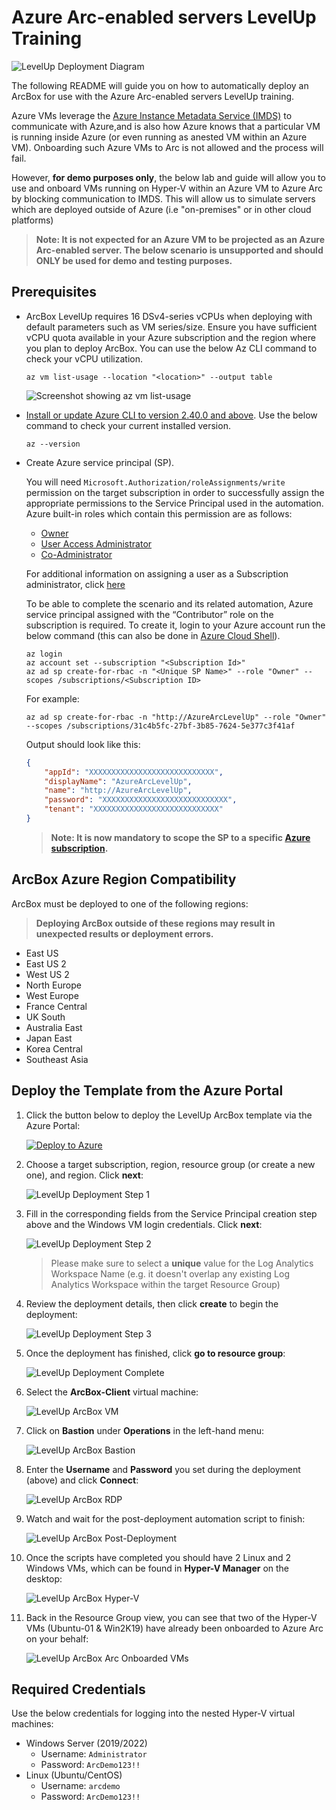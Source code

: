 # Azure Arc-enabled servers LevelUp Training

![LevelUp Deployment Diagram](./docs/levelup-diagram.png)

The following README will guide you on how to automatically deploy an ArcBox for use with the Azure Arc-enabled servers LevelUp training.

Azure VMs leverage the [Azure Instance Metadata Service (IMDS)](https://docs.microsoft.com/en-us/azure/virtual-machines/windows/instance-metadata-service) to communicate with Azure,and is also how Azure knows that a particular VM is running inside Azure (or even running as anested VM within an Azure VM). Onboarding such Azure VMs to Arc is not allowed and the process will fail.

However, **for demo purposes only**, the below lab and guide will allow you to use and onboard VMs running on Hyper-V within an Azure VM to Azure Arc by blocking communication to IMDS. This will allow us to simulate servers which are deployed outside of Azure (i.e "on-premises" or in other cloud platforms)

> **Note: It is not expected for an Azure VM to be projected as an Azure Arc-enabled server. The below scenario is unsupported and should ONLY be used for demo and testing purposes.**

## Prerequisites

* ArcBox LevelUp requires 16 DSv4-series vCPUs when deploying with default parameters such as VM series/size. Ensure you have sufficient vCPU quota available in your Azure subscription and the region where you plan to deploy ArcBox. You can use the below Az CLI command to check your vCPU utilization.

  ```shell
  az vm list-usage --location "<location>" --output table
  ```

  ![Screenshot showing az vm list-usage](./docs/vcpu-availability.png)

* [Install or update Azure CLI to version 2.40.0 and above](https://docs.microsoft.com/en-us/cli/azure/install-azure-cli?view=azure-cli-latest). Use the below command to check your current installed version.

  ```shell
  az --version
  ```

* Create Azure service principal (SP).

  You will need `Microsoft.Authorization/roleAssignments/write` permission on the target subscription in order to successfully assign the appropriate permissions to the Service Principal used in the automation. Azure built-in roles which contain this permission are as follows:

  * [Owner](https://docs.microsoft.com/en-us/azure/role-based-access-control/built-in-roles#owner)
  * [User Access Administrator](https://docs.microsoft.com/en-us/azure/role-based-access-control/built-in-roles#user-access-administrator)
  * [Co-Administrator](https://docs.microsoft.com/en-us/azure/role-based-access-control/classic-administrators)

  For additional information on assigning a user as a Subscription administrator, click [here](https://docs.microsoft.com/en-us/azure/role-based-access-control/role-assignments-portal-subscription-admin)

  To be able to complete the scenario and its related automation, Azure service principal assigned with the “Contributor” role on the subscription is required. To create it, login to your Azure account run the below command (this can also be done in [Azure Cloud Shell](https://shell.azure.com/)).

  ```shell
  az login
  az account set --subscription "<Subscription Id>"
  az ad sp create-for-rbac -n "<Unique SP Name>" --role "Owner" --scopes /subscriptions/<Subscription ID>
  ```

  For example:

  ```shell
  az ad sp create-for-rbac -n "http://AzureArcLevelUp" --role "Owner" --scopes /subscriptions/31c4b5fc-27bf-3b85-7624-5e377c3f41af
  ```

  Output should look like this:

  ```json
  {
      "appId": "XXXXXXXXXXXXXXXXXXXXXXXXXXXX",
      "displayName": "AzureArcLevelUp",
      "name": "http://AzureArcLevelUp",
      "password": "XXXXXXXXXXXXXXXXXXXXXXXXXXXX",
      "tenant": "XXXXXXXXXXXXXXXXXXXXXXXXXXXX"
  }
  ```

  > **Note: It is now mandatory to scope the SP to a specific [Azure subscription](https://learn.microsoft.com/en-us/cli/azure/ad/sp?view=azure-cli-latest#az-ad-sp-create-for-rbac).**

## ArcBox Azure Region Compatibility

ArcBox must be deployed to one of the following regions:
> **Deploying ArcBox outside of these regions may result in unexpected results or deployment errors.**

* East US
* East US 2
* West US 2
* North Europe
* West Europe
* France Central
* UK South
* Australia East
* Japan East
* Korea Central
* Southeast Asia

## Deploy the Template from the Azure Portal

1. Click the button below to deploy the LevelUp ArcBox template via the Azure Portal:

    [![Deploy to Azure](https://aka.ms/deploytoazurebutton)](https://portal.azure.com/#create/Microsoft.Template/uri/https%3A%2F%2Fraw.githubusercontent.com%2FDCMattyG%2Fazure-arc-training%2Fmain%2Farm%2Fazuredeploy.json/createUIDefinitionUri/https%3A%2F%2Fraw.githubusercontent.com%2FDCMattyG%2Fazure-arc-training%2Fmain%2Farm%2FcreateUiDefinition.json)

2. Choose a target subscription, region, resource group (or create a new one), and region. Click **next**:

    ![LevelUp Deployment Step 1](./docs/portal-deployment-01.png)

3. Fill in the corresponding fields from the Service Principal creation step above and the Windows VM login credentials. Click **next**:

    ![LevelUp Deployment Step 2](./docs/portal-deployment-02.png)

    > Please make sure to select a **unique** value for the Log Analytics Workspace Name (e.g. it doesn't overlap any existing Log Analytics Workspace within the target Resource Group)

4. Review the deployment details, then click **create** to begin the deployment:

    ![LevelUp Deployment Step 3](./docs/portal-deployment-03.png)

5. Once the deployment has finished, click **go to resource group**:

    ![LevelUp Deployment Complete](./docs/deployment-complete.png)

6. Select the **ArcBox-Client** virtual machine:

    ![LevelUp ArcBox VM](./docs/arcbox-vm.png)

7. Click on **Bastion** under **Operations** in the left-hand menu:

    ![LevelUp ArcBox Bastion](./docs/select-bastion.png)

8. Enter the **Username** and **Password** you set during the deployment (above) and click **Connect**:

    ![LevelUp ArcBox RDP](./docs/bastion-connect.png)

9. Watch and wait for the post-deployment automation script to finish:

    ![LevelUp ArcBox Post-Deployment](./docs/post-deployment-scripts.png)

10. Once the scripts have completed you should have 2 Linux and 2 Windows VMs, which can be found in **Hyper-V Manager** on the desktop:

    ![LevelUp ArcBox Hyper-V](./docs/hyper-v-manager.png)

11. Back in the Resource Group view, you can see that two of the Hyper-V VMs (Ubuntu-01 & Win2K19) have already been onboarded to Azure Arc on your behalf:

    ![LevelUp ArcBox Arc Onboarded VMs](./docs/onboarded-vms.png)

## Required Credentials

Use the below credentials for logging into the nested Hyper-V virtual machines:

* Windows Server (2019/2022)
  * Username: `Administrator`
  * Password: `ArcDemo123!!`
* Linux (Ubuntu/CentOS)
  * Username: `arcdemo`
  * Password: `ArcDemo123!!`
